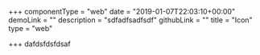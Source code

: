 +++
componentType = "web"
date = "2019-01-07T22:03:10+00:00"
demoLink = ""
description = "sdfadfsadfsdf"
githubLink = ""
title = "Icon"
type = "web"

+++
dafdsfdsfdsaf